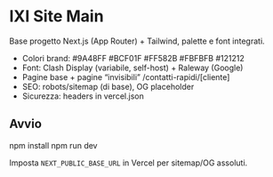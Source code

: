 # IXI Site Main

Base progetto Next.js (App Router) + Tailwind, palette e font integrati.
- Colori brand: #9A48FF #BCF01F #FF582B #FBFBFB #121212
- Font: Clash Display (variabile, self-host) + Raleway (Google)
- Pagine base + pagine “invisibili” /contatti-rapidi/[cliente]
- SEO: robots/sitemap (di base), OG placeholder
- Sicurezza: headers in vercel.json

## Avvio
npm install
npm run dev

Imposta `NEXT_PUBLIC_BASE_URL` in Vercel per sitemap/OG assoluti.

